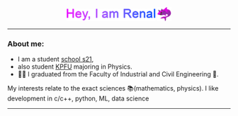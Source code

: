 <p id="header" align="center"> 
  <img src="https://github.com/JoKeRooo7/JoKeRooo7/raw/develop/gift/my_name.gif" alt="your_gif" 
   width="200" height="28">
  <img src="https://github.com/JoKeRooo7/JoKeRooo7/blob/develop/image/devil_shark.png" 
  alt="emoji_cat_in_shark" width="32" height="32" >
</p>

---

### About me:

* I am a student [school s21](https://21-school.ru/), 
* also student [KPFU](https://kpfu.ru/) majoring in Physics. 
* 👨‍🎓 I graduated from the Faculty of Industrial and Civil Engineering 🔨.

  
My interests relate to the exact sciences 📚(mathematics, physics). I like development in c/c++, python, ML, data science

---

